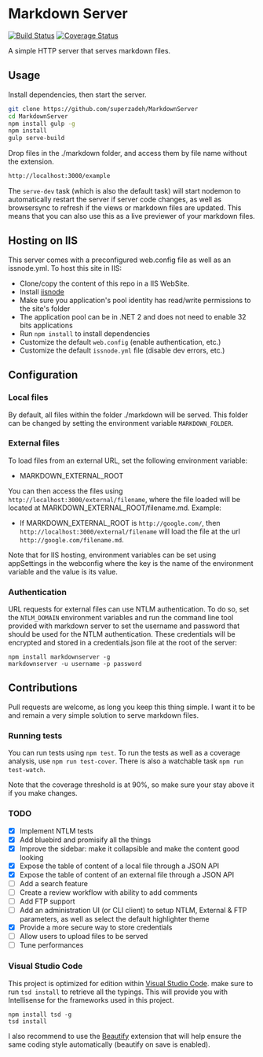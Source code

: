 # Markdown Server

[![Build Status](https://travis-ci.org/superzadeh/MarkdownServer.svg?branch=master)](https://travis-ci.org/superzadeh/MarkdownServer)
[![Coverage Status](https://coveralls.io/repos/github/superzadeh/MarkdownServer/badge.svg?branch=master)](https://coveralls.io/github/superzadeh/MarkdownServer?branch=master)

A simple HTTP server that serves markdown files.

## Usage

Install dependencies, then start the server.

```bash
git clone https://github.com/superzadeh/MarkdownServer
cd MarkdownServer
npm install gulp -g
npm install
gulp serve-build
```

Drop files in the ./markdown folder, and access them by file name without the extension.

```bash
http://localhost:3000/example
```

The `serve-dev` task (which is also the default task) will start nodemon to automatically restart the server if server code changes, 
as well as browsersync to refresh if the views or markdown files are updated.
This means that you can also use this as a live previewer of your markdown files.

## Hosting on IIS

This server comes with a preconfigured web.config file as well as an issnode.yml.
To host this site in IIS:

* Clone/copy the content of this repo in a IIS WebSite.
* Install [iisnode](https://github.com/tjanczuk/iisnode)
* Make sure you application's pool identity has read/write permissions to the site's folder
* The application pool can be in .NET 2 and does not need to enable 32 bits applications
* Run `npm install` to install dependencies
* Customize the default `web.config` (enable authentication, etc.)
* Customize the default `issnode.yml` file (disable dev errors, etc.)

## Configuration

### Local files

By default, all files within the folder ./markdown will be served. This folder can be changed by 
setting the environment variable `MARKDOWN_FOLDER`.

### External files

To load files from an external URL, set the following environment variable:

* MARKDOWN_EXTERNAL_ROOT

You can then access the files using `http://localhost:3000/external/filename`, where the file loaded
will be located at MARKDOWN_EXTERNAL_ROOT/filename.md. Example:

* If MARKDOWN_EXTERNAL_ROOT is `http://google.com/`, then `http://localhost:3000/external/filename` will load the 
  file at the url `http://google.com/filename.md`.

Note that for IIS hosting, environment variables can be set using appSettings in the webconfig where the key is
the name of the environment variable and the value is its value.

### Authentication

URL requests for external files can use NTLM authentication. To do so, set the `NTLM_DOMAIN` environment variables and run the command 
line tool provided with markdown server to set the username and password that should be used for the NTLM authentication.
These credentials will be encrypted and stored in a credentials.json file at the root of the server:

    npm install markdownserver -g
    markdownserver -u username -p password


## Contributions

Pull requests are welcome, as long you keep this thing simple. I want it to be and remain a very 
simple solution to serve markdown files.

### Running tests

You can run tests using `npm test`. To run the tests as well as a coverage analysis, use `npm run test-cover`.
There is also a watchable task `npm run test-watch`.

Note that the coverage threshold is at 90%, so make sure your stay above it if you make changes.

### TODO

* [X] Implement NTLM tests
* [X] Add bluebird and promisify all the things
* [X] Improve the sidebar: make it collapsible and make the content good looking
* [X] Expose the table of content of a local file through a JSON API
* [X] Expose the table of content of an external file through a JSON API
* [ ] Add a search feature
* [ ] Create a review workflow with ability to add comments
* [ ] Add FTP support
* [ ] Add an administration UI (or CLI client) to setup NTLM, External & FTP parameters, as well as select the default highlighter theme
* [X] Provide a more secure way to store credentials
* [ ] Allow users to upload files to be served
* [ ] Tune performances

### Visual Studio Code

This project is optimized for edition within [Visual Studio Code](https://code.visualstudio.com/).
make sure to run `tsd install` to retrieve all the typings. This will provide you with
Intellisense for the frameworks used in this project.

    npm install tsd -g
    tsd install

I also recommend to use the [Beautify](https://marketplace.visualstudio.com/items?itemName=HookyQR.beautify)
extension that will help ensure the same coding style automatically (beautify on save is enabled).
